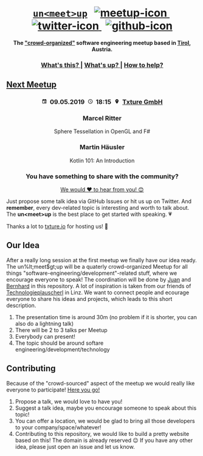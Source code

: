 <h1 align="center">
  <span><a href="https://unmeetup.io"><code>un&lt;meet&gt;up</code></a></span>
  <span>
    <span>&#8239;</span>
    <a href="https://www.meetup.com/de-DE/unmeetup-tirol/">
      <img src="https://upload.wikimedia.org/wikipedia/commons/6/6b/Meetup_Logo.png" height="28px" alt="meetup-icon"></img>
    </a>
    <span>&#8239;</span>
    <a href="https://twitter.com/unmeetup">
      <img src="https://upload.wikimedia.org/wikipedia/en/thumb/9/9f/Twitter_bird_logo_2012.svg/1259px-Twitter_bird_logo_2012.svg.png" height="24px" alt="twitter-icon"></img>
    </a>
    <span>&#8239;</span>
    <a href="https://github.com/uncodeference/unmeetup">
      <img src="https://image.freepik.com/free-icon/github-logo_318-53553.jpg" height="26px" alt="github-icon"></img>
    </a>
  </span>
</h1>
  
  
<div align="center">
  <strong>The <a href="#our-idea">"crowd-organized"</a> software engineering meetup based in <a href="https://en.wikipedia.org/wiki/Tyrol_(state)">Tirol</a>, Austria.</strong>
</div>

<div align="center">
  <h3>
    <a href="#our-idea">
      What's this?
    </a>
    <span> | </span>
    <a href="#next-meetup">
      What's up?
    </a>
    <span> | </span>
    <a href="#contributing">
      How to help?
    </a>
  </h3>
</div>

## [Next Meetup](meetups/2019-05-09)
<h3 align="center">
  <span><img src="assets/img/calendar.png" height="14px" alt="calender-icon"></img>&nbsp;</span>
<span><b>09.05.2019</b></span>
  <span>&nbsp;<img src="assets/img/clock.png" height="14px" alt="calender-icon"></img>&nbsp;</span>
  <span><b>18:15</b></span>
  <span>&nbsp;<img src="assets/img/location.png" height="14px" alt="calender-icon"></img>&nbsp;</span>
  <span><a href="https://www.google.com/maps/search/?api=1&query=Txture+GmbH%2C+Grabenweg+68%2C+Innsbruck%2C+6020%2C+at&query_place_id=ChIJifLJUpdrnUcRgwM9HzUAb7Q">Txture GmbH</a></span>
</h3>

<h3 align="center">Marcel Ritter</h3>
<div align="center">Sphere Tessellation in OpenGL and F#</div>
<h3 align="center">Martin Häusler</h3>
<div align="center">Kotlin 101: An Introduction</div>
<h3 align="center">You have something to share with the community?</h3>
<p align="center"><a href="https://github.com/uncodeference/unmeetup/issues/new/choose">We would ♥ to hear from you! 😊</a></p>

Just propose some talk idea via GitHub Issues or hit us up on Twitter. And **remember**, every dev-related topic is interesting and worth to talk about. The **un&lt;meet&gt;up** is the best place to get started with speaking. 💗

Thanks a lot to [txture.io](https://www.txture.io/de) for hosting us! 👏

## Our Idea
After a really long session at the first meetup we finally have our idea ready. The un%lt;meet$gt;up will be a quaterly crowd-organized Meetup for all things "software-engineering/development"-related stuff, where we encourage everyone to speak! The coordination will be done by [Juan](https://twitter.com/jnvicci) and [Bernhard](https://twitter.com/bemayr) in this repository.
A lot of inspiration is taken from our friends of [Technologieplauscherl](http://technologieplauscherl.at/) in Linz.
We want to connect people and ecourage everyone to share his ideas and projects, which leads to this short description.
1. The presentation time is around 30m (no problem if it is shorter, you can also do a lightning talk)
2. There will be 2 to 3 talks per Meetup
3. Everybody can present!
4. The topic should be around softare engineering/development/technology

## Contributing
Because of the "crowd-sourced" aspect of the meetup we would really like everyone to participate! [Here you go!](https://github.com/uncodeference/unmeetup/issues/new/choose)
1. Propose a talk, we would love to have you!
2. Suggest a talk idea, maybe you encourage someone to speak about this topic!
3. You can offer a location, we would be glad to bring all those developers to your company/space/whatever!
4. Contributing to this repository, we would like to build a pretty website based on this! The domain is already reserved 😉
If you have any other idea, please just open an issue and let us know.

